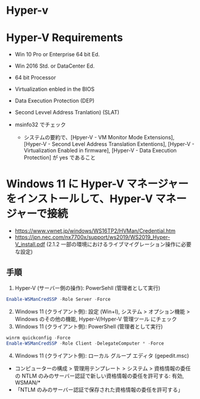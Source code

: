 # Hyper-v
# Hyper-V Requirements
- Win 10 Pro or Enterprise 64 bit Ed.
- Win 2016 Std. or DataCenter Ed.
- 64 bit Processor
- Virtualization enbled in the BIOS
- Data Execution Protection (DEP)
- Second Levvel Address Tranlation) (SLAT)

- msinfo32 でチェック
  - システムの要約で、[Hpyer-V - VM Monitor Mode Extensions], [Hyper-V - Second Level Address Translation Extentions], [Hyper-V - Virtualization Enabled in firmware], [Hyper-V - Data Execution Protection]
が yes であること
# Windows 11 に Hyper-V マネージャーをインストールして、Hyper-V マネージャーで接続
- https://www.vwnet.jp/windows/WS16TP2/HVMan/Credential.htm
- https://jpn.nec.com/nx7700x/support/ws2019/WS2019_Hyper-V_install.pdf
(2.1.2  一部の環境におけるライブマイグレーション操作に必要な設定)
## 手順
1. Hyper-V (サーバー側の操作): PowerSehll (管理者として実行)
```powershell
Enable-WSManCredSSP -Role Server -Force
```
2. Windows 11 (クライアント側): 設定 (Win+I), システム > オプション機能 > Windows のその他の機能, Hyper-V/Hyper-V 管理ツール にチェック
3. Windows 11 (クライアント側): PowerShell (管理者として実行)
```powershell
winrm quickconfig -Force
Enable-WSManCredSSP -Role Client -DelegateComputer * -Force
```
4. Windows 11 (クライアント側): ローカル グループ エディタ (gepedit.msc)
  - コンピューターの構成 > 管理用テンプレート > システム > 資格情報の委任 の NTLM のみのサーバー認証で新しい資格情報の委任を許可する: 有効, WSMAN/*
  - 「NTLM のみのサーバー認証で保存された資格情報の委任を許可する」
